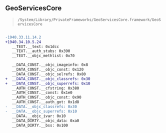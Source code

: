 ## GeoServicesCore

> `/System/Library/PrivateFrameworks/GeoServicesCore.framework/GeoServicesCore`

```diff

-1940.33.11.14.2
+1940.34.10.5.24
   __TEXT.__text: 0x1dcc
   __TEXT.__auth_stubs: 0x390
   __TEXT.__objc_methlist: 0x70

   __DATA_CONST.__objc_imageinfo: 0x8
   __DATA_CONST.__objc_const: 0x120
   __DATA_CONST.__objc_selrefs: 0x80
+  __DATA_CONST.__objc_classrefs: 0x30
+  __DATA_CONST.__objc_superrefs: 0x10
   __AUTH_CONST.__cfstring: 0x380
   __AUTH_CONST.__const: 0x1e0
   __AUTH_CONST.__objc_const: 0x90
   __AUTH_CONST.__auth_got: 0x1d8
-  __DATA.__objc_classrefs: 0x30
-  __DATA.__objc_superrefs: 0x10
   __DATA.__objc_ivar: 0x10
   __DATA_DIRTY.__objc_data: 0xa0
   __DATA_DIRTY.__bss: 0x100

```

